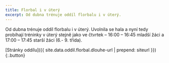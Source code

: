 ```yaml
---
title: Florbal i v úterý
excerpt: Od dubna trénuje oddíl florbalu i v úterý.
---
```


Od dubna trénuje oddíl florbalu i v úterý. Uvolnila se hala a nyní tedy probíhají tréninky v úterý stejně jako ve čtvrtek – 16:00 – 16:45 mladší žáci a 17:00 – 17:45 starší žáci (6.- 9. třída).

[Stránky oddílu]({{ site.data.oddil.florbal.dlouhe-url | prepend: siteurl }}){:.button}